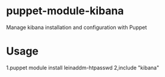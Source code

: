 puppet-module-kibana
===========
Manage kibana installation and configuration with Puppet

Usage
==============
1.puppet module install leinaddm-htpasswd
2,include "kibana"
